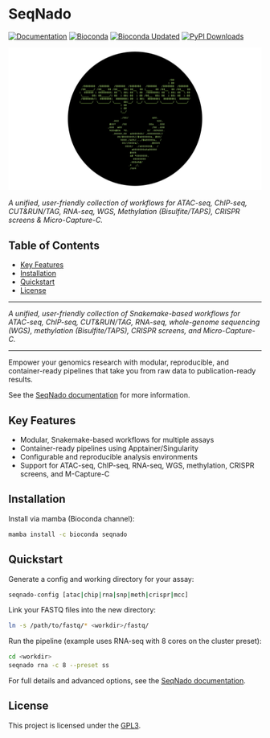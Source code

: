 <!-- Header and badges -->
# SeqNado

[![Documentation](https://github.com/alsmith151/SeqNado/actions/workflows/build_docs.yml/badge.svg)](https://github.com/alsmith151/SeqNado/actions/workflows/build_docs.yml)
[![Bioconda](https://anaconda.org/bioconda/seqnado/badges/version.svg)](https://anaconda.org/bioconda/seqnado)
[![Bioconda Updated](https://anaconda.org/bioconda/seqnado/badges/latest_release_date.svg)](https://anaconda.org/bioconda/seqnado)
[![PyPI Downloads](https://static.pepy.tech/badge/seqnado)](https://pepy.tech/projects/seqnado)

<p align="center">
  <img src="https://raw.githubusercontent.com/alsmith151/SeqNado/main/containers/seqnado.png" alt="SeqNado logo" />
</p>

*A unified, user-friendly collection of workflows for ATAC-seq, ChIP-seq, CUT&RUN/TAG, RNA-seq, WGS, Methylation (Bisulfite/TAPS), CRISPR screens & Micro-Capture-C.*

## Table of Contents

- [Key Features](#key-features)
- [Installation](#installation)
- [Quickstart](#quickstart)
- [License](#license)

---

*A unified, user-friendly collection of Snakemake-based workflows for ATAC-seq, ChIP-seq, CUT&RUN/TAG, RNA-seq, whole-genome sequencing (WGS), methylation (Bisulfite/TAPS), CRISPR screens, and Micro-Capture-C.*

---


Empower your genomics research with modular, reproducible, and container-ready pipelines that take you from raw data to publication-ready results.

See the [SeqNado documentation](https://alsmith151.github.io/SeqNado/) for more information.

## Key Features

- Modular, Snakemake-based workflows for multiple assays
- Container-ready pipelines using Apptainer/Singularity
- Configurable and reproducible analysis environments
- Support for ATAC-seq, ChIP-seq, RNA-seq, WGS, methylation, CRISPR screens, and M-Capture-C

## Installation

Install via mamba (Bioconda channel):  

```bash
mamba install -c bioconda seqnado
```


## Quickstart

Generate a config and working directory for your assay:  

```bash
seqnado-config [atac|chip|rna|snp|meth|crispr|mcc]
```

Link your FASTQ files into the new directory:  

```bash
ln -s /path/to/fastq/* <workdir>/fastq/
```

Run the pipeline (example uses RNA-seq with 8 cores on the cluster preset):  

```bash
cd <workdir>
seqnado rna -c 8 --preset ss
```

For full details and advanced options, see the [SeqNado documentation](https://alsmith151.github.io/SeqNado/docs/index.html#quick-start).

## License

This project is licensed under the [GPL3](LICENSE).
